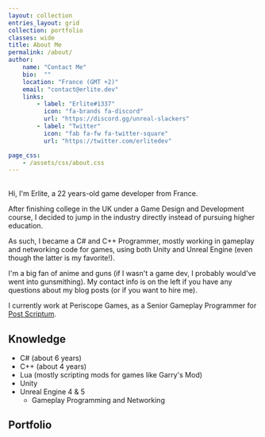 ```yaml
---
layout: collection
entries_layout: grid
collection: portfolio
classes: wide
title: About Me
permalink: /about/
author:
    name: "Contact Me"
    bio:  ""
    location: "France (GMT +2)"
    email: "contact@erlite.dev"
    links:
        - label: "Erlite#1337"
          icon: "fa-brands fa-discord"
          url: "https://discord.gg/unreal-slackers"
        - label: "Twitter"
          icon: "fab fa-fw fa-twitter-square"
          url: "https://twitter.com/erlitedev"

page_css:
    - /assets/css/about.css
---
```


\
Hi, I'm Erlite, a 22 years-old game developer from France.

After finishing college in the UK under a Game Design and Development course, I decided to jump in the industry directly instead of pursuing higher education.

As such, I became a C# and C++ Programmer, mostly working in gameplay and networking code for games, using both Unity and Unreal Engine (even though the latter is my favorite!).

I'm a big fan of anime and guns (if I wasn't a game dev, I probably would've went into gunsmithing). My contact info is on the left if you have any questions about my blog posts (or if you want to hire me).

I currently work at Periscope Games, as a Senior Gameplay Programmer for [Post Scriptum](https://store.steampowered.com/app/736220/Post_Scriptum/).

## Knowledge

- C# (about 6 years)
- C++ (about 4 years)
- Lua (mostly scripting mods for games like Garry's Mod)
- Unity 
- Unreal Engine 4 & 5
  - Gameplay Programming and Networking


## Portfolio
